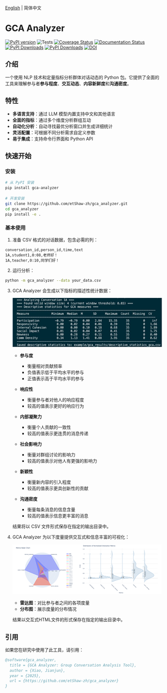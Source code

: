 [English](README.md) | 简体中文
# GCA Analyzer

[![PyPI version](https://badge.fury.io/py/gca-analyzer.svg)](https://pypi.org/project/gca-analyzer)
![Tests](https://github.com/etShaw-zh/gca_analyzer/actions/workflows/python-test.yml/badge.svg)
[![Coverage Status](https://codecov.io/gh/etShaw-zh/gca_analyzer/branch/main/graph/badge.svg?token=GLAVYYCD9L)](https://codecov.io/gh/etShaw-zh/gca_analyzer)
[![Documentation Status](https://readthedocs.org/projects/gca-analyzer/badge/?version=latest)](https://gca-analyzer.readthedocs.io/en/latest/?badge=latest)
[![PyPI Downloads](https://static.pepy.tech/badge/gca-analyzer)](https://pepy.tech/projects/gca-analyzer)
[![PyPI Downloads](https://static.pepy.tech/badge/gca-analyzer/month)](https://pepy.tech/projects/gca-analyzer)
[![DOI](https://zenodo.org/badge/915395583.svg)](https://doi.org/10.5281/zenodo.14647250)

## 介绍

一个使用 NLP 技术和定量指标分析群体对话动态的 Python 包。它提供了全面的工具来理解参与者**参与程度**、**交互动态**、**内容新鲜度**和**沟通密度**。

## 特性

- **多语言支持**：通过 LLM 模型内置支持中文和其他语言
- **全面的指标**：通过多个维度分析群组互动
- **自动化分析**：自动寻找最优分析窗口并生成详细统计
- **灵活配置**：可根据不同分析需求自定义参数
- **易于集成**：支持命令行界面和 Python API

## 快速开始

### 安装

```bash
# 从 PyPI 安装
pip install gca-analyzer

# 开发安装
git clone https://github.com/etShaw-zh/gca_analyzer.git
cd gca_analyzer
pip install -e .
```

### 基本使用

1. 准备 CSV 格式的对话数据，包含必需的列：
```
conversation_id,person_id,time,text
1A,student1,0:08,老师好！
1A,teacher,0:10,同学们好！
```

2. 运行分析：
```bash
python -m gca_analyzer --data your_data.csv
```

3. GCA Analyzer 会生成以下指标的描述性统计数据：

   ![描述性统计](/docs/_static/gca_results.jpg)

   - **参与度**
      - 衡量相对贡献频率
      - 负值表示低于平均水平的参与
      - 正值表示高于平均水平的参与

   - **响应性**
      - 衡量参与者对他人的响应程度
      - 较高的值表示更好的响应行为

   - **内部凝聚力**
      - 衡量个人贡献的一致性
      - 较高的值表示更连贯的消息传递

   - **社会影响力**
      - 衡量对群组讨论的影响力
      - 较高的值表示对他人有更强的影响力

   - **新颖性**
      - 衡量新内容的引入程度
      - 较高的值表示更具创新性的贡献

   - **沟通密度**
      - 衡量每条消息的信息含量
      - 较高的值表示信息更丰富的消息

   结果将以 CSV 文件形式保存在指定的输出目录中。

4. GCA Analyzer 为以下度量提供交互式和信息丰富的可视化：

   ![GCA分析结果](/docs/_static/vizs.png)

   - **雷达图**：对比参与者之间的各项度量
   - **分布图**：展示度量的分布情况

   结果以交互式HTML文件的形式保存在指定的输出目录中。

## 引用

如果您在研究中使用了此工具，请引用：

```bibtex
@software{gca_analyzer,
  title = {GCA Analyzer: Group Conversation Analysis Tool},
  author = {Xiao, Jianjun},
  year = {2025},
  url = {https://github.com/etShaw-zh/gca_analyzer}
}
